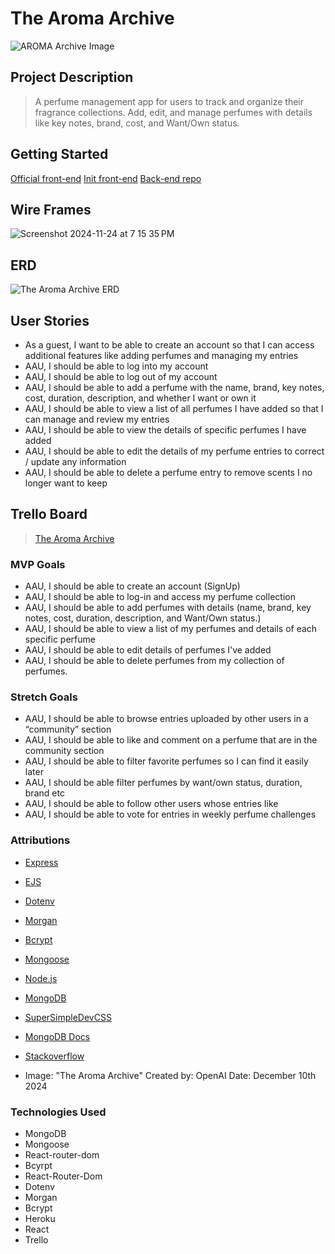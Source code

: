 # The Aroma Archive

![AROMA Archive Image](https://files.oaiusercontent.com/file-7Sm1ZVWzn4cB1WafRHAyWd?se=2024-12-11T07%3A29%3A05Z&sp=r&sv=2024-08-04&sr=b&rscc=max-age%3D604800%2C%20immutable%2C%20private&rscd=attachment%3B%20filename%3D3926de48-cd12-478e-942f-4d5679e94109.webp&sig=rNl8pO0aNEqlotc%2BzAFgCOIcONGdGLNS%2BXAJwGIfwWQ%3D)

## Project Description
> A perfume management app for users to track and organize their fragrance collections. Add, edit, and manage perfumes with details like key notes, brand, cost, and Want/Own status.

## Getting Started
[Official front-end](https://github.com/deijahmonay/the-aroma-archive-front-end2.git)
[Init front-end](https://github.com/deijahmonay/the-aroma-archive-front-end2.git)
[Back-end repo](https://github.com/deijahmonay/the-aroma-archive-back-end.git)


## Wire Frames
> 
![Screenshot 2024-11-24 at 7 15 35 PM](https://media.git.generalassemb.ly/user/53181/files/f28e8bbd-e645-497c-a464-81e18ac96861)


## ERD
> 
![The Aroma Archive ERD ](https://media.git.generalassemb.ly/user/53181/files/8912964f-6ca1-4333-a052-bdc12f1040b9)


## User Stories
> 
* As a guest, I want to be able to create an account so that I can access additional features like adding perfumes and managing my entries
* AAU, I should be able to log into my account
* AAU, I should be able to log out of my account
*  AAU, I should be able to add a perfume with the name, brand, key notes, cost, duration, description,  and whether I want or own it
*  AAU, I should be able to view a list of all perfumes I have added so that I can manage and review my entries
*  AAU, I should be able to view the details of specific perfumes I have added
*  AAU, I should be able to edit the details of my perfume entries to correct / update any information
*  AAU, I should be able to delete a perfume entry to remove scents I no longer want to keep

## Trello Board
>[The Aroma Archive](https://trello.com/invite/b/6743d3c4f4029ce1402628b0/ATTIac3f231c3b5ef04b824af5e5c4eb760a2A646EE4/the-aroma-archive)

### MVP Goals
> 
* AAU, I should be able to create an account (SignUp)
* AAU, I should be able to log-in and access my perfume collection
* AAU, I should be able to add perfumes with details (name, brand, key notes, cost, duration, description, and Want/Own status.)
* AAU, I should be able to view a list of my perfumes and details of each specific perfume
* AAU, I should be able to edit details of perfumes I've added
* AAU, I should be able to delete perfumes from my collection of perfumes. 

### Stretch Goals
> 
* AAU, I should be able to browse  entries uploaded by other users in a “community” section
* AAU, I should be able to like and comment on a perfume that are in the community section
* AAU, I should be able to filter favorite perfumes so I can find it easily later
* AAU, I should be able filter perfumes by want/own status, duration, brand etc
* AAU, I should be able to follow other users whose entries Iike
* AAU, I should be able to vote for entries in weekly perfume challenges

### Attributions
* [Express](https://www.npmjs.com/package/express)
* [EJS](https://www.npmjs.com/package/ejs)
* [Dotenv](https://www.npmjs.com/package/dotenv)
* [Morgan](https://www.npmjs.com/package/morgan)
* [Bcrypt](https://www.npmjs.com/package/bcrypt)
* [Mongoose](https://www.npmjs.com/package/mongoose)
* [Node.js](https://docs.npmjs.com/downloading-and-installing-node-js-and-npm)
* [MongoDB](https://www.npmjs.com/package/mongodb)
* [SuperSimpleDevCSS](https://www.youtube.com/watch?v=G3e-cpL7ofc)
* [MongoDB Docs](https://www.mongodb.com/docs/manual/reference/operator/query/or/)
* [Stackoverflow](https://stackoverflow.com/questions/18022365/mongoose-validate-email-syntax)

* Image: "The Aroma Archive"
    Created by: OpenAI
    Date: December 10th 2024

### Technologies Used
* MongoDB
* Mongoose
* React-router-dom
* Bcyrpt
* React-Router-Dom
* Dotenv
* Morgan
* Bcrypt
* Heroku
* React
* Trello
